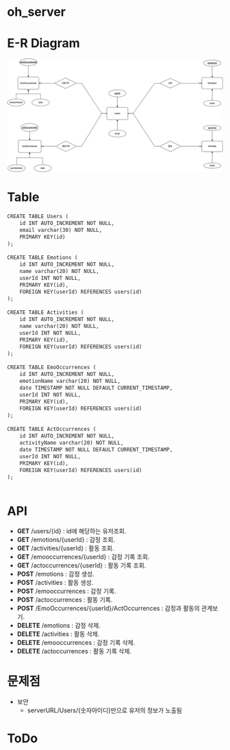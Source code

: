 # oh_server

# E-R Diagram

![E-R Diagram](https://github.com/MyNameIsTaeYeong/oh_server/blob/main/ERdiagram.png)

# Table

```
CREATE TABLE Users (
    id INT AUTO_INCREMENT NOT NULL,
    email varchar(30) NOT NULL,
    PRIMARY KEY(id)
);

CREATE TABLE Emotions (
    id INT AUTO_INCREMENT NOT NULL,
    name varchar(20) NOT NULL,
    userId INT NOT NULL,
    PRIMARY KEY(id),
    FOREIGN KEY(userId) REFERENCES users(id)
);

CREATE TABLE Activities (
    id INT AUTO_INCREMENT NOT NULL,
    name varchar(20) NOT NULL,
    userId INT NOT NULL,
    PRIMARY KEY(id),
    FOREIGN KEY(userId) REFERENCES users(id)
);

CREATE TABLE EmoOccurrences (
    id INT AUTO_INCREMENT NOT NULL,
    emotionName varchar(20) NOT NULL,
    date TIMESTAMP NOT NULL DEFAULT CURRENT_TIMESTAMP,
    userId INT NOT NULL,
    PRIMARY KEY(id),
    FOREIGN KEY(userId) REFERENCES users(id)
);

CREATE TABLE ActOccurrences (
    id INT AUTO_INCREMENT NOT NULL,
    activityName varchar(20) NOT NULL,
    date TIMESTAMP NOT NULL DEFAULT CURRENT_TIMESTAMP,
    userId INT NOT NULL,
    PRIMARY KEY(id),
    FOREIGN KEY(userId) REFERENCES users(id)
);


```

# API

- **GET** /users/{id} : id에 해당하는 유저조회.
- **GET** /emotions/{userId} : 감정 조회.
- **GET** /activities/{userId} : 활동 조회.
- **GET** /emooccurrences/{userId} : 감정 기록 조회.
- **GET** /actoccurrences/{userId} : 활동 기록 조회.
- **POST** /emotions : 감정 생성.
- **POST** /activities : 활동 생성.
- **POST** /emooccurrences : 감정 기록.
- **POST** /actoccurrences : 활동 기록.
- **POST** /EmoOccurrences/{userId}/ActOccurrences : 감정과 활동의 관계보기.
- **DELETE** /emotions : 감정 삭제.
- **DELETE** /activities : 활동 삭제.
- **DELETE** /emooccurrences : 감정 기록 삭제.
- **DELETE** /actoccurrences : 활동 기록 삭제.

# 문제점

- 보안
  - serverURL/Users/{숫자아이디}만으로 유저의 정보가 노출됨

# ToDo
